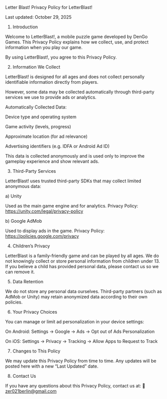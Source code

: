 Letter Blast!
Privacy Policy for LetterBlast!

Last updated: October 29, 2025

1. Introduction

Welcome to LetterBlast!, a mobile puzzle game developed by DenGo Games.
This Privacy Policy explains how we collect, use, and protect information when you play our game.

By using LetterBlast!, you agree to this Privacy Policy.

2. Information We Collect

LetterBlast! is designed for all ages and does not collect personally identifiable information directly from players.

However, some data may be collected automatically through third-party services we use to provide ads or analytics.

Automatically Collected Data:

Device type and operating system

Game activity (levels, progress)

Approximate location (for ad relevance)

Advertising identifiers (e.g. IDFA or Android Ad ID)

This data is collected anonymously and is used only to improve the gameplay experience and show relevant ads.

3. Third-Party Services

LetterBlast! uses trusted third-party SDKs that may collect limited anonymous data:

a) Unity

Used as the main game engine and for analytics.
Privacy Policy: https://unity.com/legal/privacy-policy

b) Google AdMob

Used to display ads in the game.
Privacy Policy: https://policies.google.com/privacy

4. Children’s Privacy

LetterBlast is a family-friendly game and can be played by all ages.
We do not knowingly collect or store personal information from children under 13.
If you believe a child has provided personal data, please contact us so we can remove it.

5. Data Retention

We do not store any personal data ourselves.
Third-party partners (such as AdMob or Unity) may retain anonymized data according to their own policies.

6. Your Privacy Choices

You can manage or limit ad personalization in your device settings:

On Android: Settings → Google → Ads → Opt out of Ads Personalization

On iOS: Settings → Privacy → Tracking → Allow Apps to Request to Track

7. Changes to This Policy

We may update this Privacy Policy from time to time.
Any updates will be posted here with a new “Last Updated” date.

8. Contact Us

If you have any questions about this Privacy Policy, contact us at:
📧 zer021berlin@gmail.com
